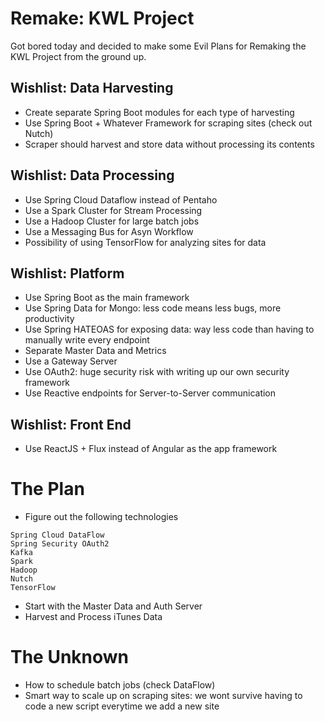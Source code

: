 # Remake: KWL Project
Got bored today and decided to make some Evil Plans for Remaking the KWL Project from the ground up.

## Wishlist: Data Harvesting
- Create separate Spring Boot modules for each type of harvesting
- Use Spring Boot + Whatever Framework for scraping sites (check out Nutch)
- Scraper should harvest and store data without processing its contents

## Wishlist: Data Processing
- Use Spring Cloud Dataflow instead of Pentaho
- Use a Spark Cluster for Stream Processing
- Use a Hadoop Cluster for large batch jobs
- Use a Messaging Bus for Asyn Workflow
- Possibility of using TensorFlow for analyzing sites for data

## Wishlist: Platform
- Use Spring Boot as the main framework
- Use Spring Data for Mongo: less code means less bugs, more productivity
- Use Spring HATEOAS for exposing data: way less code than having to manually write every endpoint
- Separate Master Data and Metrics
- Use a Gateway Server
- Use OAuth2: huge security risk with writing up our own security framework
- Use Reactive endpoints for Server-to-Server communication

## Wishlist: Front End
- Use ReactJS + Flux instead of Angular as the app framework

# The Plan
- Figure out the following technologies
```
Spring Cloud DataFlow
Spring Security OAuth2
Kafka
Spark
Hadoop
Nutch
TensorFlow
```
- Start with the Master Data and Auth Server
- Harvest and Process iTunes Data

# The Unknown
- How to schedule batch jobs (check DataFlow)
- Smart way to scale up on scraping sites: we wont survive having to code a new script everytime we add a new site
